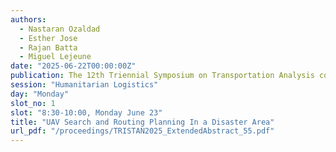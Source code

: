```yaml
---
authors:
  - Nastaran Ozaldad
  - Esther Jose
  - Rajan Batta
  - Miguel Lejeune
date: "2025-06-22T00:00:00Z"
publication: The 12th Triennial Symposium on Transportation Analysis conference
session: "Humanitarian Logistics"
day: "Monday"
slot_no: 1
slot: "8:30-10:00, Monday June 23"
title: "UAV Search and Routing Planning In a Disaster Area"
url_pdf: "/proceedings/TRISTAN2025_ExtendedAbstract_55.pdf"
---
```

